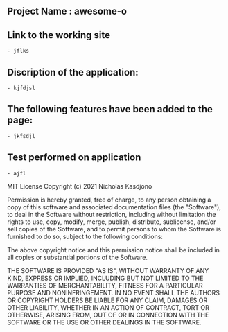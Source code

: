
## Project Name : awesome-o

## Link to the working site

    - jflks

        
## Discription of the application:

    - kjfdjsl

        
## The following features have been added to the page:

    - jkfsdjl
 
        
## Test performed on application

    - ajfl
            
        
       
MIT License
Copyright (c) 2021 Nicholas Kasdjono

Permission is hereby granted, free of charge, to any person obtaining a copy
of this software and associated documentation files (the "Software"), to deal
in the Software without restriction, including without limitation the rights
to use, copy, modify, merge, publish, distribute, sublicense, and/or sell
copies of the Software, and to permit persons to whom the Software is
furnished to do so, subject to the following conditions:

The above copyright notice and this permission notice shall be included in all
copies or substantial portions of the Software.

THE SOFTWARE IS PROVIDED "AS IS", WITHOUT WARRANTY OF ANY KIND, EXPRESS OR
IMPLIED, INCLUDING BUT NOT LIMITED TO THE WARRANTIES OF MERCHANTABILITY,
FITNESS FOR A PARTICULAR PURPOSE AND NONINFRINGEMENT. IN NO EVENT SHALL THE
AUTHORS OR COPYRIGHT HOLDERS BE LIABLE FOR ANY CLAIM, DAMAGES OR OTHER
LIABILITY, WHETHER IN AN ACTION OF CONTRACT, TORT OR OTHERWISE, ARISING FROM,
OUT OF OR IN CONNECTION WITH THE SOFTWARE OR THE USE OR OTHER DEALINGS IN THE
SOFTWARE.